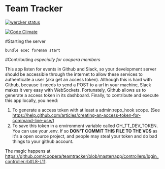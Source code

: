 Team Tracker
==============
[![wercker status](https://app.wercker.com/status/32e748676ee90dc85397f3df20788c4e/m "wercker status")](https://app.wercker.com/project/bykey/32e748676ee90dc85397f3df20788c4e)

[![Code Climate](https://codeclimate.com/github/coopera/teamtracker/badges/gpa.svg)](https://codeclimate.com/github/coopera/teamtracker)

#Starting the server
```shell
bundle exec foreman start
```

#Contributing
_especially for coopera members_

This app listen for events in Github and Slack, so your development server should be accessible through the internet to allow these services to authenticate a user (aka get an access token). Although this is hard with Github, because it needs to send a POST to a url in your machine, Slack makes it very easy with WebSockets. Fortunately, Github allows us to generate a access token in its dashboard. Finally, to contribute and execute this app locally, you need:

1. To generate a access token with at least a admin:repo_hook scope. (See https://help.github.com/articles/creating-an-access-token-for-command-line-use/)
2. To save this token in a environment variable called GH_TT_DEV_TOKEN. You can use your .env. If so **DON'T COMMIT THIS FILE TO THE VCS** as it's a open source project, and people may steal your token and do bad things to your github account.

The magic happens at https://github.com/coopera/teamtracker/blob/master/app/controllers/login_controller.rb#L8-L11.
